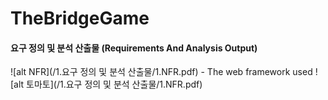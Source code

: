 # TheBridgeGame


#### 요구 정의 및 분석 산출물 (Requirements And Analysis Output)

![alt NFR](/1.요구 정의 및 분석 산출물/1.NFR.pdf) - The web framework used
![alt 토마토](/1.요구 정의 및 분석 산출물/1.NFR.pdf)


